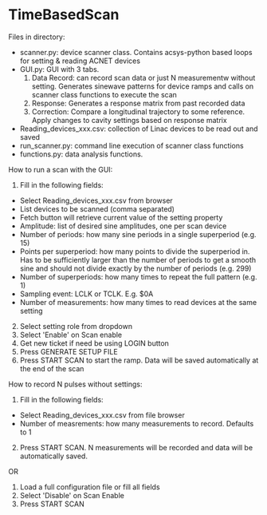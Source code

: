 # TimeBasedScan

Files in directory:
 - scanner.py: device scanner class. Contains acsys-python based loops for setting & reading ACNET devices
 - GUI.py: GUI with 3 tabs.
    1) Data Record: can record scan data or just N measurementw without setting. Generates sinewave patterns for device ramps and calls on scanner class functions to execute the scan
    2) Response: Generates a response matrix from past recorded data
    3) Correction: Compare a longitudinal trajectory to some reference. Apply changes to cavity settings based on response matrix
 - Reading_devices_xxx.csv: collection of Linac devices to be read out and saved
 - run_scanner.py: command line execution of scanner class functions
 - functions.py: data analysis functions.

How to run a scan with the GUI:
1) Fill in the following fields:
 - Select Reading_devices_xxx.csv from browser
 - List devices to be scanned (comma separated)
 - Fetch button will retrieve current value of the setting property
 - Amplitude: list of desired sine amplitudes, one per scan device
 - Number of periods: how many sine periods in a single superperiod (e.g. 15)
 - Points per superperiod: how many points to divide the superperiod in. Has to be sufficiently larger than the number of periods to get a smooth sine and should not divide exactly by the number of periods (e.g. 299)
 - Number of superperiods: how many times to repeat the full pattern (e.g. 1)
 - Sampling event: LCLK or TCLK. E.g. $0A
 - Number of measurements: how many times to read devices at the same setting
2) Select setting role from dropdown
3) Select 'Enable' on Scan enable   
4) Get new ticket if need be using LOGIN button
5) Press GENERATE SETUP FILE
6) Press START SCAN to start the ramp. Data will be saved automatically at the end of the scan

How to record N pulses without settings:
1) Fill in the following fields:
 - Select Reading_devices_xxx.csv from file browser
 - Number of measrements: how many measurements to record. Defaults to 1
2) Press START SCAN. N measurements will be recorded and data will be automatically saved.

OR
1) Load a full configuration file or fill all fields
2) Select 'Disable' on Scan Enable
3) Press START SCAN 
